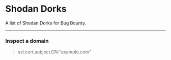 # Shodan Dorks

A list of Shodan Dorks for Bug Bounty.

---

### Inspect a domain
> ssl.cert.subject.CN:"example.com"

